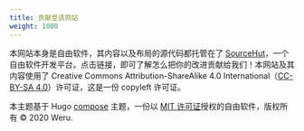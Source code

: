 ```yaml
---
title: 贡献至该网站
weight: 1000
---
```


本网站本身是自由软件，其内容以及布局的源代码都托管在了 [SourceHut][0]，一个自由软件开发平台。点击链接，即可了解怎么把你的改进贡献给我们！本网站及其内容使用了 Creative Commons Attribution-ShareAlike 4.0 International（[CC-BY-SA 4.0][CC-BY-SA]）许可证，这是一份 copyleft 许可证。

[0]: https://sr.ht/~sircmpwn/writefreesoftware.org/
[CC-BY-SA]: https://creativecommons.org/licenses/by-sa/4.0/

本主题基于 Hugo <a href="https://github.com/onweru/compose" class="non-free" title="警告：这个连接指向 GitHub，一个非自由网站">compose</a> 主题，一份以 [MIT 许可证](https://mit-license.org/)授权的自由软件，版权所有 &copy; 2020 Weru.
